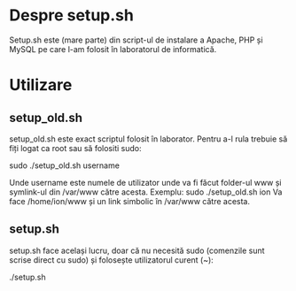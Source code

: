Despre setup.sh
===============

Setup.sh este (mare parte) din script-ul de instalare a Apache, PHP și MySQL pe care l-am folosit în laboratorul de informatică.

Utilizare
=========

setup_old.sh
------------
setup_old.sh este exact scriptul folosit în laborator. Pentru a-l rula trebuie să fiți logat ca root sau să folositi sudo:

sudo ./setup_old.sh username

Unde username este numele de utilizator unde va fi făcut folder-ul www și symlink-ul din /var/www către acesta.
Exemplu:
sudo ./setup_old.sh ion
Va face /home/ion/www și un link simbolic în /var/www către acesta.

setup.sh
--------
setup.sh face același lucru, doar că nu necesită sudo (comenzile sunt scrise direct cu sudo) și folosește utilizatorul curent (~):

./setup.sh
